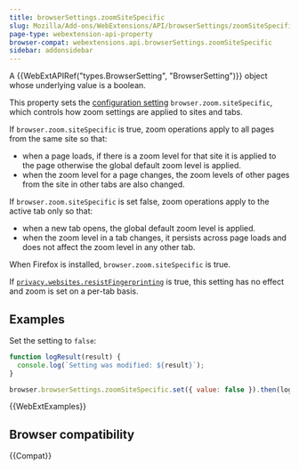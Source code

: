 ```yaml
---
title: browserSettings.zoomSiteSpecific
slug: Mozilla/Add-ons/WebExtensions/API/browserSettings/zoomSiteSpecific
page-type: webextension-api-property
browser-compat: webextensions.api.browserSettings.zoomSiteSpecific
sidebar: addonsidebar
---
```


A {{WebExtAPIRef("types.BrowserSetting", "BrowserSetting")}} object whose underlying value is a boolean.

This property sets the [configuration setting](https://support.mozilla.org/en-US/kb/about-config-editor-firefox) `browser.zoom.siteSpecific`, which controls how zoom settings are applied to sites and tabs.

If `browser.zoom.siteSpecific` is true, zoom operations apply to all pages from the same site so that:

- when a page loads, if there is a zoom level for that site it is applied to the page otherwise the global default zoom level is applied.
- when the zoom level for a page changes, the zoom levels of other pages from the site in other tabs are also changed.

If `browser.zoom.siteSpecific` is set false, zoom operations apply to the active tab only so that:

- when a new tab opens, the global default zoom level is applied.
- when the zoom level in a tab changes, it persists across page loads and does not affect the zoom level in any other tab.

When Firefox is installed, `browser.zoom.siteSpecific` is true.

If [`privacy.websites.resistFingerprinting`](/en-US/docs/Mozilla/Add-ons/WebExtensions/API/privacy/websites#resistfingerprinting) is true, this setting has no effect and zoom is set on a per-tab basis.

## Examples

Set the setting to `false`:

```js
function logResult(result) {
  console.log(`Setting was modified: ${result}`);
}

browser.browserSettings.zoomSiteSpecific.set({ value: false }).then(logResult);
```

{{WebExtExamples}}

## Browser compatibility

{{Compat}}
